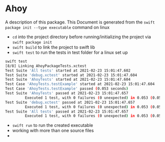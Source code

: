 # Ahoy

A description of this package.
This Document is generated from the `swift package init --type executable` command on linux

- `cd` into the project directory before  running/initializing the  project via  `swift package init`
- `swift build` to link the project to swift lib
- `swift test` to run the tests in test folder for a linux set up
  
```bash
swift test
[8/8] Linking AhoyPackageTests.xctest
Test Suite 'All tests' started at 2021-02-23 15:01:47.602
Test Suite 'debug.xctest' started at 2021-02-23 15:01:47.604
Test Suite 'AhoyTests' started at 2021-02-23 15:01:47.604
Test Case 'AhoyTests.testExample' started at 2021-02-23 15:01:47.604
Test Case 'AhoyTests.testExample' passed (0.053 seconds)
Test Suite 'AhoyTests' passed at 2021-02-23 15:01:47.657
         Executed 1 test, with 0 failures (0 unexpected) in 0.053 (0.053) seconds
Test Suite 'debug.xctest' passed at 2021-02-23 15:01:47.657
         Executed 1 test, with 0 failures (0 unexpected) in 0.053 (0.053) seconds
Test Suite 'All tests' passed at 2021-02-23 15:01:47.657
         Executed 1 test, with 0 failures (0 unexpected) in 0.053 (0.053) seconds
```

- `swift run` to run the created executable
- working with more than one source files
- 
